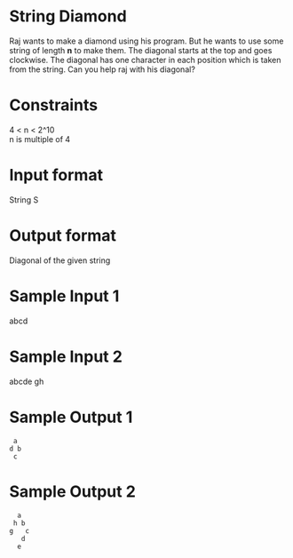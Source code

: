# String Diamond
Raj wants to make a diamond using his program. But he wants to use some string of length **n** to make them. The diagonal starts at the top and goes clockwise. The diagonal has one character in each position which is taken from the string. Can you help raj with his diagonal?

# Constraints
4 < n < 2^10  
n is multiple of 4

# Input format
String S

# Output format
Diagonal of the given string

# Sample Input 1
abcd
# Sample Input 2
abcde gh

# Sample Output 1
```
 a  
d b  
 c 
``` 
# Sample Output 2
```
  a
 h b
g   c
   d
  e
```

